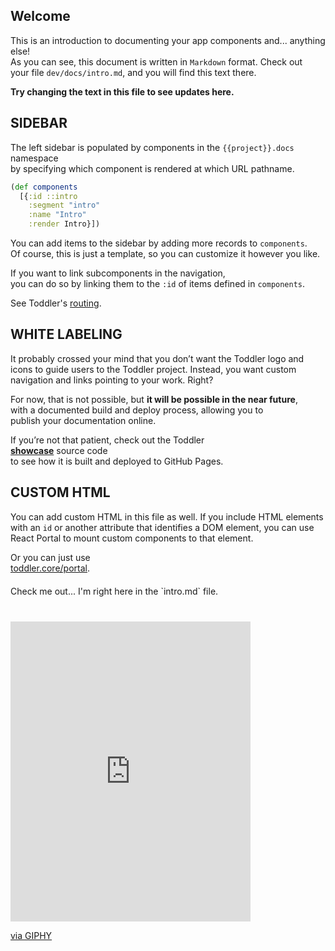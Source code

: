 ## Welcome

This is an introduction to documenting your app components and... anything else!  
As you can see, this document is written in `Markdown` format. Check out  
your file `dev/docs/intro.md`, and you will find this text there.

**Try changing the text in this file to see updates here.**  

## SIDEBAR

The left sidebar is populated by components in the `{{project}}.docs` namespace  
by specifying which component is rendered at which URL pathname.

```clojure
(def components
  [{:id ::intro
    :segment "intro"
    :name "Intro"
    :render Intro}])
```

You can add items to the sidebar by adding more records to `components`.  
Of course, this is just a template, so you can customize it however you like.

If you want to link subcomponents in the navigation,  
you can do so by linking them to the `:id` of items defined in `components`.

See Toddler's [routing](https://gersak.github.io/toddler/routing).  

## WHITE LABELING

It probably crossed your mind that you don’t want the Toddler logo and  
icons to guide users to the Toddler project. Instead, you want custom  
navigation and links pointing to your work. Right?

For now, that is not possible, but **it will be possible in the near future**,  
with a documented build and deploy process, allowing you to  
publish your documentation online.

If you’re not that patient, check out the Toddler  
**[showcase](https://github.com/gersak/toddler-showcase.git)** source code  
to see how it is built and deployed to GitHub Pages.

## CUSTOM HTML

You can add custom HTML in this file as well. If you include HTML elements  
with an `id` or another attribute that identifies a DOM element, you can use  
React Portal to mount custom components to that element.  

Or you can just use  
[toddler.core/portal](https://github.com/gersak/toddler/blob/054d2fbef85ebf434ee699905e3a6cdfc968fe25/src/toddler/core.cljs#L32).

<div id="example-component-here" style="margin-top:20px;">
  Check me out... I'm right here in the `intro.md` file.
</div>

<iframe src="https://giphy.com/embed/h8n8aJWronkmvRTB0y"  
        width="384" height="480" style="margin-top:40px;"  
        frameBorder="0" class="giphy-embed" allowFullScreen>
</iframe>  
<p><a href="https://giphy.com/gifs/toferra-trea-turner-h8n8aJWronkmvRTB0y">via GIPHY</a></p>

